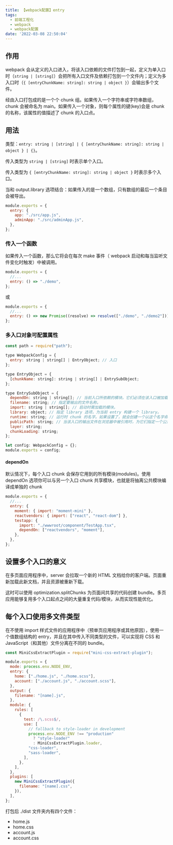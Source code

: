```yaml
---
title: 【webpack配置】entry
tags:
  - 前端工程化
  - webpack
  - webpack配置
date: '2022-03-08 22:50:04'
---
```


## 作用

webpack 会从定义的入口进入，将该入口依赖的文件打包到一起，定义为单入口时（`string | [string]`）会把所有入口文件及依赖打包到一个文件内；定义为多入口时（`{ [entryChunkName: string]: string | object }`）会输出多个文件。

经由入口打包成的是一个个 chunk 组。如果传入一个字符串或字符串数组，chunk 会被命名为 main。如果传入一个对象，则每个属性的键(key)会是 chunk 的名称，该属性的值描述了 chunk 的入口点。

## 用法

类型：`entry: string | [string] | { [entryChunkName: string]: string | object } | {}`。

传入类型为 `string | [string]` 时表示单个入口。

传入类型为 `{ [entryChunkName: string]: string | object }` 时表示多个入口。

当和 output.library 选项结合：如果传入的是一个数组，只有数组的最后一个条目会被导出。

```js
module.exports = {
  entry: {
    app: "./src/app.js",
    adminApp: "./src/adminApp.js",
  },
};
```

### 传入一个函数

如果传入一个函数，那么它将会在每次 make 事件（ webpack 启动和每当监听文件变化时触发）中被调用。

```js
module.exports = {
  //...
  entry: () => "./demo",
};
```

或

```js
module.exports = {
  //...
  entry: () => new Promise((resolve) => resolve(["./demo", "./demo2"])),
};
```

### 多入口对象可配置属性

```js
const path = require("path");

type WebpackConfig = {
  entry: string | string[] | EntryObject; // 入口
};

type EntryObject = {
  [chunkName: string]: string | string[] | EntrySubObject;
};

type EntrySubObject = {
  dependOn: string | string[]; // 当前入口所依赖的模块。它们必须在该入口被加载前被加载。使用 dependOn 选项你可以与另一个入口 chunk 共享模块
  filename: string; // 指定要输出的文件名称。
  import: string | string[]; // 启动时需加载的模块。
  library: object; // 指定 library 选项，为当前 entry 构建一个 library。
  runtime: string; // 运行时 chunk 的名字。如果设置了，就会创建一个以这个名字命名的运行时 chunk，否则将使用现有的入口作为运行时。
  publicPath: string; // 当该入口的输出文件在浏览器中被引用时，为它们指定一个公共 URL 地址。请查看 output.publicPath。
  layer: string;
  chunkLoading: string;
};

let config: WebpackConfig = {};
module.exports = config;
```

#### dependOn

默认情况下，每个入口 chunk 会保存它用到的所有模块(modules)。使用 dependOn 选项你可以与另一个入口 chunk 共享模块，也就是将抽离公共模块编译成单独的 chunk

```js
module.exports = {
  //...
  entry: {
    moment: { import: "moment-mini" },
    reactvendors: { import: ["react", "react-dom"] },
    testapp: {
      import: "./wwwroot/component/TestApp.tsx",
      dependOn: ["reactvendors", "moment"],
    },
  },
};
```

## 设置多个入口的意义

在多页面应用程序中，server 会拉取一个新的 HTML 文档给你的客户端。页面重新加载此新文档，并且资源被重新下载。

这时可以使用 optimization.splitChunks 为页面间共享的代码创建 bundle。多页应用能够复用多个入口起点之间的大量重复代码/模块，从而实现性能优化。

## 每个入口使用多文件类型

在不使用 import 样式文件的应用程序中（预单页应用程序或其他原因），使用一个值数组结构的 entry，并且在其中传入不同类型的文件，可以实现将 CSS 和 JavaScript（和其他）文件分离在不同的 bundle。

```js
const MiniCssExtractPlugin = require("mini-css-extract-plugin");

module.exports = {
  mode: process.env.NODE_ENV,
  entry: {
    home: ["./home.js", "./home.scss"],
    account: ["./account.js", "./account.scss"],
  },
  output: {
    filename: "[name].js",
  },
  module: {
    rules: [
      {
        test: /\.scss$/,
        use: [
          // fallback to style-loader in development
          process.env.NODE_ENV !== "production"
            ? "style-loader"
            : MiniCssExtractPlugin.loader,
          "css-loader",
          "sass-loader",
        ],
      },
    ],
  },
  plugins: [
    new MiniCssExtractPlugin({
      filename: "[name].css",
    }),
  ],
};
```

打包后 ./dist 文件夹内有四个文件：
- home.js
- home.css
- account.js
- account.css
